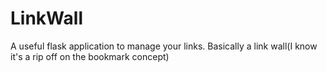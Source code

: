 # LinkWall

A useful flask application to manage your links.
Basically a link wall(I know it's a rip off on the bookmark concept)
